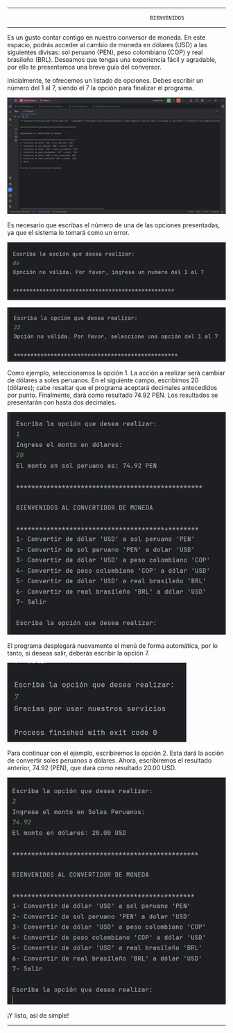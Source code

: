 *********************************************************************
                                                  BIENVENIDOS
*********************************************************************

Es un gusto contar contigo en nuestro conversor de moneda. 
En este espacio, podrás acceder al cambio de moneda en dólares (USD) 
a las siguientes divisas: sol peruano (PEN), peso colombiano (COP) y 
real brasileño (BRL). Deseamos que tengas una experiencia fácil y 
agradable, por ello te presentamos una breve guía del conversor.

Inicialmente, te ofrecemos un listado de opciones. Debes escribir 
un número del 1 al 7, siendo el 7 la opción para finalizar el programa.

![Opciones](README/opciones.jpg)


Es necesario que escribas el número de una de las opciones presentadas, 
ya que el sistema lo tomará como un error.

![Error](README/opcion-no-valida.jpg)

![Error](README/opcion-no-valida2.jpg)

Como ejemplo, seleccionamos la opción 1. La acción a realizar será 
cambiar de dólares a soles peruanos. En el siguiente campo, escribimos 20
(dólares); cabe resaltar que el programa aceptará decimales antecedidos 
por punto. Finalmente, dará como resultado 74.92 PEN. Los resultados se 
presentarán con hasta dos decimales.

![Ejemplo](README/ejemplo-opcion1.jpg)

El programa desplegará nuevamente el menú de forma automática, 
por lo tanto, si deseas salir, deberás escribir la opción 7.

![Salir](README/opcion-finalizar.jpg)

Para continuar con el ejemplo, escribiremos la opción 2. Esta dará la 
acción de convertir soles peruanos a dólares. Ahora, escribiremos el 
resultado anterior, 74.92 (PEN), que dará como resultado 20.00 USD.

![Ejemplo2](README/ejemplo-opcion2.jpg)

¡Y listo, así de simple!

*********************************************************************
